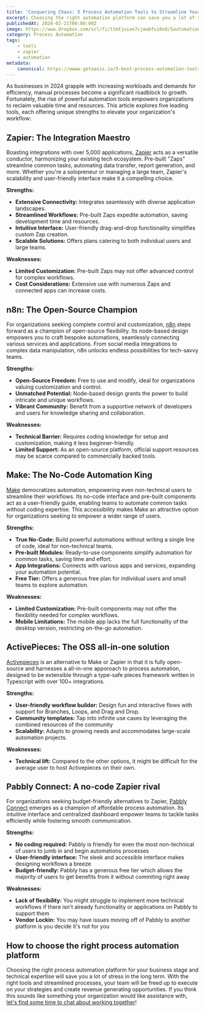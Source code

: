 ```yaml
---
title: 'Conquering Chaos: 5 Process Automation Tools to Streamline Your Workflow in 2024'
excerpt: Choosing the right automation platform can save you a lot of stress in the long term, and enable your team to focus on what they do best
publishedAt: 2024-02-21T00:00:00Z
image: https://www.dropbox.com/scl/fi/ttmtjuiee7cjmabfxi0x0/5automationtools.png?rlkey=p4e56dct3gcm29zrqfq9ruobp&dl=1
category: Process Automation
tags: 
    - tools
    - zapier
    - automation
metadata:
    canonical: https://wwww.getoasis.io/5-best-process-automation-tools
---
```


As businesses in 2024 grapple with increasing workloads and demands for efficiency, manual processes become a significant roadblock to growth. Fortunately, the rise of powerful automation tools empowers organizations to reclaim valuable time and resources. This article explores five leading tools, each offering unique strengths to elevate your organization's workflow:

## Zapier: The Integration Maestro

Boasting integrations with over 5,000 applications, [Zapier](https://zapier.com) acts as a versatile conductor, harmonizing your existing tech ecosystem. Pre-built "Zaps" streamline common tasks, automating data transfer, report generation, and more. Whether you're a solopreneur or managing a large team, Zapier's scalability and user-friendly interface make it a compelling choice.

**Strengths:**

- **Extensive Connectivity:** Integrates seamlessly with diverse application landscapes.
- **Streamlined Workflows:** Pre-built Zaps expedite automation, saving development time and resources.
- **Intuitive Interface:** User-friendly drag-and-drop functionality simplifies custom Zap creation.
- **Scalable Solutions:** Offers plans catering to both individual users and large teams.

**Weaknesses:**

- **Limited Customization:** Pre-built Zaps may not offer advanced control for complex workflows.
- **Cost Considerations:** Extensive use with numerous Zaps and connected apps can increase costs.

## n8n: The Open-Source Champion

For organizations seeking complete control and customization, [n8n](https://n8n.io/) steps forward as a champion of open-source flexibility. Its node-based design empowers you to craft bespoke automations, seamlessly connecting various services and applications. From social media integrations to complex data manipulation, n8n unlocks endless possibilities for tech-savvy teams.

**Strengths:**

- **Open-Source Freedom:** Free to use and modify, ideal for organizations valuing customization and control.
- **Unmatched Potential:** Node-based design grants the power to build intricate and unique workflows.
- **Vibrant Community:** Benefit from a supportive network of developers and users for knowledge sharing and collaboration.

**Weaknesses:**

- **Technical Barrier:** Requires coding knowledge for setup and customization, making it less beginner-friendly.
- **Limited Support:** As an open-source platform, official support resources may be scarce compared to commercially backed tools.

## Make: The No-Code Automation King

[Make](https://www.make.com/en) democratizes automation, empowering even non-technical users to streamline their workflows. Its no-code interface and pre-built components act as a user-friendly guide, enabling teams to automate common tasks without coding expertise. This accessibility makes Make an attractive option for organizations seeking to empower a wider range of users.

**Strengths:**

- **True No-Code:** Build powerful automations without writing a single line of code, ideal for non-technical teams.
- **Pre-built Modules:** Ready-to-use components simplify automation for common tasks, saving time and effort.
- **App Integrations:** Connects with various apps and services, expanding your automation potential.
- **Free Tier:** Offers a generous free plan for individual users and small teams to explore automation.

**Weaknesses:**

- **Limited Customization:** Pre-built components may not offer the flexibility needed for complex workflows.
- **Mobile Limitations:** The mobile app lacks the full functionality of the desktop version, restricting on-the-go automation.

## ActivePieces: The OSS all-in-one solution

[Activepieces](https://github.com/activepieces/activepieces) is an alternative to Make or Zapier in that it is fully open-source and harnesses a all-in-one apporoach to process automation, designed to be extensible through a type-safe pieces framework written in Typescript with over 100+ integrations. 

**Strengths:**

- **User-friendly workflow builder:** Design fun and interactive flows with support for Branches, Loops, and Drag and Drop. 
- **Community templates:** Tap into infinite use cases by leveraging the combined resources of the community
- **Scalability:** Adapts to growing needs and accommodates large-scale automation projects.

**Weaknesses:**

- **Technical lift:** Compared to the other options, it might be difficult for the average user to host Activepieces on their own. 

## Pabbly Connect: A no-code Zapier rival

For organizations seeking budget-friendly alternatives to Zapier, [Pabbly Connect](https://www.pabbly.com/connect/) emerges as a champion of affordable process automation. Its intuitive interface and centralized dashboard empower teams to tackle tasks efficiently while fostering smooth communication.

**Strengths:**

- **No coding required:** Pabbly is friendly for even the most non-technical of users to jumb in and begin automations processes
- **User-friendly interface:** The sleek and accessible interface makes designing workflows a breeze
- **Budget-friendly:** Pabbly has a generous free tier which allows the majority of users to get benefits from it without commiting right away

**Weaknesses:**

- **Lack of flexibility:** You might struggle to implement more technical workflows if there isn't already functionality or applications on Pabbly to support them
- **Vendor Lockin:** You may have issues moving off of Pabbly to another platform is you decide it's not for you

## How to choose the right process automation platform

Choosing the right process automation platform for your business stage and technical expertise will save you a lot of stress in the long term. With the right tools and streamlined processes, your team will be freed up to execute on your strategies and create revenue generating opportunities. If you think this sounds like something your organization would like assistance with, [let's find some time to chat about working together](https://www.servicebell.com/jdbohrman)!
